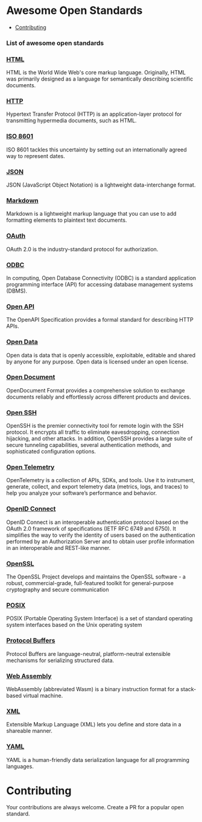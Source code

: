 # Awesome Open Standards

- [Contributing](#contributing)

### List of awesome open standards

### [HTML](https://html.spec.whatwg.org/multipage/)
HTML is the World Wide Web's core markup language. Originally, HTML was primarily designed as a language for semantically describing scientific documents.

### [HTTP](https://developer.mozilla.org/en-US/docs/Web/HTTP)
Hypertext Transfer Protocol (HTTP) is an application-layer protocol for transmitting hypermedia documents, such as HTML.

### [ISO 8601](https://www.iso.org/iso-8601-date-and-time-format.html)
ISO 8601 tackles this uncertainty by setting out an internationally agreed way to represent dates.

### [JSON](https://www.json.org/json-en.html)
JSON (JavaScript Object Notation) is a lightweight data-interchange format.

### [Markdown](https://www.markdownguide.org/getting-started/)
Markdown is a lightweight markup language that you can use to add formatting elements to plaintext text documents.

### [OAuth](https://oauth.net/2/)
OAuth 2.0 is the industry-standard protocol for authorization.

### [ODBC](https://en.wikipedia.org/wiki/Open_Database_Connectivity)
In computing, Open Database Connectivity (ODBC) is a standard application programming interface (API) for accessing database management systems (DBMS).

### [Open API](https://www.openapis.org/)
The OpenAPI Specification provides a formal standard for describing HTTP APIs.

### [Open Data](https://en.wikipedia.org/wiki/Open_data)
Open data is data that is openly accessible, exploitable, editable and shared by anyone for any purpose. Open data is licensed under an open license.

### [Open Document](https://opendocumentformat.org/)
OpenDocument Format provides a comprehensive solution to exchange documents reliably and effortlessly across different products and devices.

### [Open SSH](https://www.openssh.com/)
OpenSSH is the premier connectivity tool for remote login with the SSH protocol. It encrypts all traffic to eliminate eavesdropping, connection hijacking, and other attacks. In addition, OpenSSH provides a large suite of secure tunneling capabilities, several authentication methods, and sophisticated configuration options.

### [Open Telemetry](https://opentelemetry.io/)
OpenTelemetry is a collection of APIs, SDKs, and tools. Use it to instrument, generate, collect, and export telemetry data (metrics, logs, and traces) to help you analyze your software’s performance and behavior.

### [OpenID Connect](https://openid.net/developers/how-connect-works/)
OpenID Connect is an interoperable authentication protocol based on the OAuth 2.0 framework of specifications (IETF RFC 6749 and 6750). It simplifies the way to verify the identity of users based on the authentication performed by an Authorization Server and to obtain user profile information in an interoperable and REST-like manner.

### [OpenSSL](https://www.openssl.org/)
The OpenSSL Project develops and maintains the OpenSSL software - a robust, commercial-grade, full-featured toolkit for general-purpose cryptography and secure communication

### [POSIX](https://www.linux.org/)
POSIX (Portable Operating System Interface) is a set of standard operating system interfaces based on the Unix operating system

### [Protocol Buffers](https://protobuf.dev/)
Protocol Buffers are language-neutral, platform-neutral extensible mechanisms for serializing structured data.

### [Web Assembly](https://webassembly.org/)
WebAssembly (abbreviated Wasm) is a binary instruction format for a stack-based virtual machine.

### [XML](https://aws.amazon.com/what-is/xml/)
Extensible Markup Language (XML) lets you define and store data in a shareable manner.

### [YAML](https://yaml.org/)
YAML is a human-friendly data serialization language for all programming languages.



# Contributing

Your contributions are always welcome. Create a PR for a popular open standard.